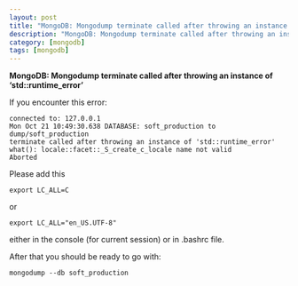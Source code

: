 ```yaml
---
layout: post
title: "MongoDB: Mongodump terminate called after throwing an instance of ‘std::runtime_error’"
description: "MongoDB: Mongodump terminate called after throwing an instance of ‘std::runtime_error’"
category: [mongodb]
tags: [mongodb]
---
```


**MongoDB: Mongodump terminate called after throwing an instance of ‘std::runtime_error’**

If you encounter this error:

 
	connected to: 127.0.0.1
	Mon Oct 21 10:49:30.638 DATABASE: soft_production to dump/soft_production
	terminate called after throwing an instance of 'std::runtime_error'
	what(): locale::facet::_S_create_c_locale name not valid
	Aborted

Please add this

 
````export LC_ALL=C````

 or

````export LC_ALL="en_US.UTF-8"````

either in the console (for current session) or in .bashrc file.

After that you should be ready to go with:

 
````mongodump --db soft_production````